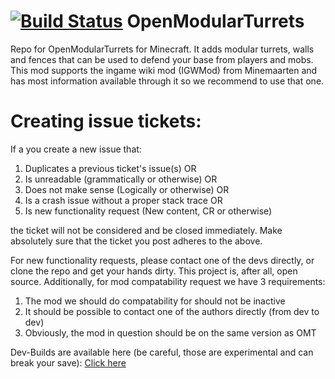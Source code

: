 [![Build Status](https://travis-ci.org/OpenModularTurretsTeam/OpenModularTurrets.svg?branch=master)](https://travis-ci.org/OpenModularTurretsTeam/OpenModularTurrets)
OpenModularTurrets
==================

Repo for OpenModularTurrets for Minecraft. It adds modular turrets, walls and fences that can be used to defend your base from players and mobs. This mod supports the ingame wiki mod (IGWMod) from Minemaarten and has most information available through it so we recommend to use that one.  

Creating issue tickets:
=======================

If a you create a new issue that: 

1. Duplicates a previous ticket's issue(s) OR 
2. Is unreadable (grammatically or otherwise) OR
3. Does not make sense (Logically or otherwise) OR
4. Is a crash issue without a proper stack trace OR
5. Is new functionality request (New content, CR or otherwise)

the ticket will not be considered and be closed immediately. Make absolutely sure that the ticket you post adheres to the above.

For new functionality requests, please contact one of the devs directly, or clone the repo and get your hands dirty. This project is, after all, open source.
Additionally, for mod compatability request we have 3 requirements:

1. The mod we should do compatability for should not be inactive
2. It should be possible to contact one of the authors directly (from dev to dev)
3. Obviously, the mod in question should be on the same version as OMT
  
Dev-Builds are available here (be careful, those are experimental and can break your save): [Click here](https://jenkins.ironhide.de/job/minecraft-mods/)
